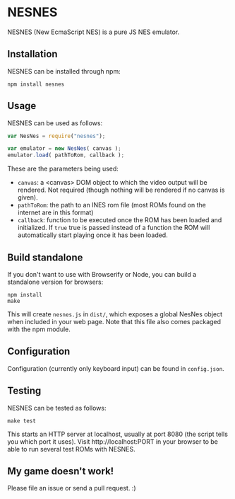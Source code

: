 # NESNES

NESNES (New EcmaScript NES) is a pure JS NES emulator.

## Installation

NESNES can be installed through npm:

```
npm install nesnes
```

## Usage

NESNES can be used as follows:

```js
var NesNes = require("nesnes");

var emulator = new NesNes( canvas );
emulator.load( pathToRom, callback );
```

These are the parameters being used:
   * ``canvas``: a &lt;canvas&gt; DOM object to which the video output will be rendered. Not required (though nothing will be rendered if no canvas is given).
   * ``pathToRom``: the path to an INES rom file (most ROMs found on the internet are in this format)
   * ``callback``: function to be executed once the ROM has been loaded and initialized. If ``true`` true is passed instead of a function the ROM will automatically start playing once it has been loaded.

## Build standalone

If you don't want to use with Browserify or Node, you can build a standalone version for browsers:

```
npm install
make
```

This will create ``nesnes.js`` in ``dist/``, which exposes a global NesNes object when included in your web page. Note that this file also comes packaged with the npm module.

## Configuration

Configuration (currently only keyboard input) can be found in ``config.json``.

## Testing

NESNES can be tested as follows:

```
make test
```

This starts an HTTP server at localhost, usually at port 8080 (the script tells you which port it uses). Visit http://localhost:PORT in your browser to be able to run several test ROMs with NESNES.

## My game doesn't work!

Please file an issue or send a pull request. :)